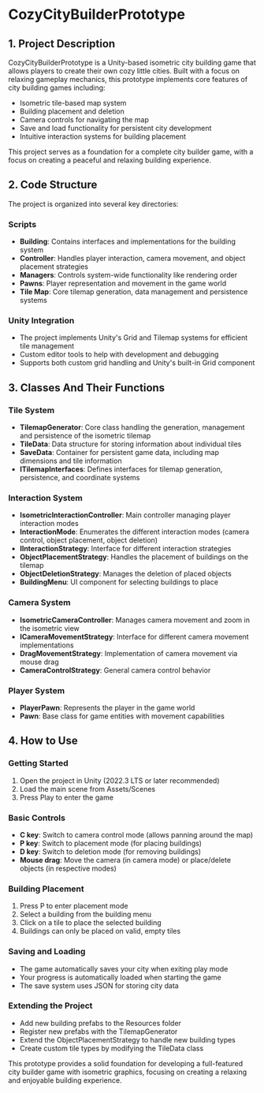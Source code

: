 # CozyCityBuilderPrototype

## 1. Project Description

CozyCityBuilderPrototype is a Unity-based isometric city building game that allows players to create their own cozy little cities. Built with a focus on relaxing gameplay mechanics, this prototype implements core features of city building games including:

- Isometric tile-based map system
- Building placement and deletion
- Camera controls for navigating the map
- Save and load functionality for persistent city development
- Intuitive interaction systems for building placement

This project serves as a foundation for a complete city builder game, with a focus on creating a peaceful and relaxing building experience.

## 2. Code Structure

The project is organized into several key directories:

### Scripts
- **Building**: Contains interfaces and implementations for the building system
- **Controller**: Handles player interaction, camera movement, and object placement strategies
- **Managers**: Controls system-wide functionality like rendering order
- **Pawns**: Player representation and movement in the game world
- **Tile Map**: Core tilemap generation, data management and persistence systems

### Unity Integration
- The project implements Unity's Grid and Tilemap systems for efficient tile management
- Custom editor tools to help with development and debugging
- Supports both custom grid handling and Unity's built-in Grid component

## 3. Classes And Their Functions

### Tile System
- **TilemapGenerator**: Core class handling the generation, management and persistence of the isometric tilemap
- **TileData**: Data structure for storing information about individual tiles
- **SaveData**: Container for persistent game data, including map dimensions and tile information
- **ITilemapInterfaces**: Defines interfaces for tilemap generation, persistence, and coordinate systems

### Interaction System
- **IsometricInteractionController**: Main controller managing player interaction modes
- **InteractionMode**: Enumerates the different interaction modes (camera control, object placement, object deletion)
- **IInteractionStrategy**: Interface for different interaction strategies
- **ObjectPlacementStrategy**: Handles the placement of buildings on the tilemap
- **ObjectDeletionStrategy**: Manages the deletion of placed objects
- **BuildingMenu**: UI component for selecting buildings to place

### Camera System
- **IsometricCameraController**: Manages camera movement and zoom in the isometric view
- **ICameraMovementStrategy**: Interface for different camera movement implementations
- **DragMovementStrategy**: Implementation of camera movement via mouse drag
- **CameraControlStrategy**: General camera control behavior

### Player System
- **PlayerPawn**: Represents the player in the game world
- **Pawn**: Base class for game entities with movement capabilities

## 4. How to Use

### Getting Started
1. Open the project in Unity (2022.3 LTS or later recommended)
2. Load the main scene from Assets/Scenes
3. Press Play to enter the game

### Basic Controls
- **C key**: Switch to camera control mode (allows panning around the map)
- **P key**: Switch to placement mode (for placing buildings)
- **D key**: Switch to deletion mode (for removing buildings)
- **Mouse drag**: Move the camera (in camera mode) or place/delete objects (in respective modes)

### Building Placement
1. Press P to enter placement mode
2. Select a building from the building menu
3. Click on a tile to place the selected building
4. Buildings can only be placed on valid, empty tiles

### Saving and Loading
- The game automatically saves your city when exiting play mode
- Your progress is automatically loaded when starting the game
- The save system uses JSON for storing city data

### Extending the Project
- Add new building prefabs to the Resources folder
- Register new prefabs with the TilemapGenerator
- Extend the ObjectPlacementStrategy to handle new building types
- Create custom tile types by modifying the TileData class

This prototype provides a solid foundation for developing a full-featured city builder game with isometric graphics, focusing on creating a relaxing and enjoyable building experience.

